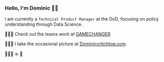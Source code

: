 ### Hello, I'm Dominic 👋🏽

I am currently a `Technical Product Manager` at the DoD, focusing on policy understanding through Data Science.

👷🏽‍♂  Check out the teams work at [GAMECHANGER](https://github.com/dod-advana/gamechanger)

💁🏽‍♂  I take the occasional picture at [Dominiccritchlow.com](https://dominiccritchlow.com/photography)
 
🧗🏽‍♂ ☕ 📸
